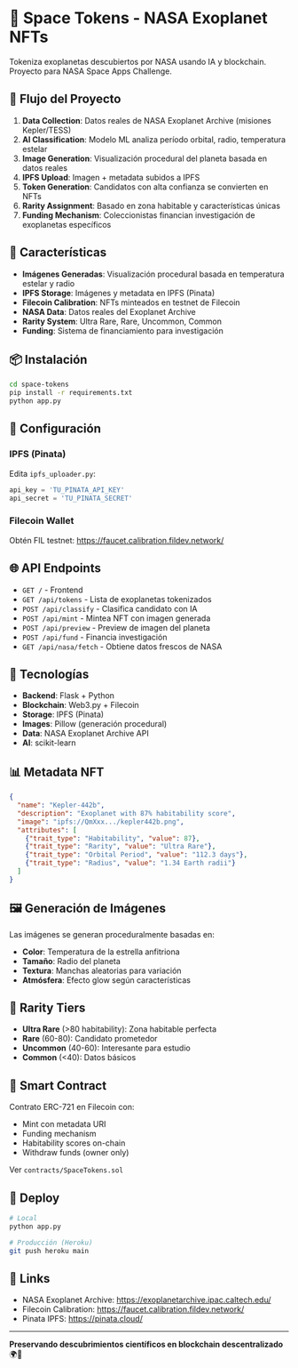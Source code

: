 # 🌌 Space Tokens - NASA Exoplanet NFTs

Tokeniza exoplanetas descubiertos por NASA usando IA y blockchain. Proyecto para NASA Space Apps Challenge.

## 🚀 Flujo del Proyecto

1. **Data Collection**: Datos reales de NASA Exoplanet Archive (misiones Kepler/TESS)
2. **AI Classification**: Modelo ML analiza período orbital, radio, temperatura estelar
3. **Image Generation**: Visualización procedural del planeta basada en datos reales
4. **IPFS Upload**: Imagen + metadata subidos a IPFS
5. **Token Generation**: Candidatos con alta confianza se convierten en NFTs
6. **Rarity Assignment**: Basado en zona habitable y características únicas
7. **Funding Mechanism**: Coleccionistas financian investigación de exoplanetas específicos

## 🎨 Características

- **Imágenes Generadas**: Visualización procedural basada en temperatura estelar y radio
- **IPFS Storage**: Imágenes y metadata en IPFS (Pinata)
- **Filecoin Calibration**: NFTs minteados en testnet de Filecoin
- **NASA Data**: Datos reales del Exoplanet Archive
- **Rarity System**: Ultra Rare, Rare, Uncommon, Common
- **Funding**: Sistema de financiamiento para investigación

## 📦 Instalación

```bash
cd space-tokens
pip install -r requirements.txt
python app.py
```

## 🔧 Configuración

### IPFS (Pinata)
Edita `ipfs_uploader.py`:
```python
api_key = 'TU_PINATA_API_KEY'
api_secret = 'TU_PINATA_SECRET'
```

### Filecoin Wallet
Obtén FIL testnet: https://faucet.calibration.fildev.network/

## 🌐 API Endpoints

- `GET /` - Frontend
- `GET /api/tokens` - Lista de exoplanetas tokenizados
- `POST /api/classify` - Clasifica candidato con IA
- `POST /api/mint` - Mintea NFT con imagen generada
- `POST /api/preview` - Preview de imagen del planeta
- `POST /api/fund` - Financia investigación
- `GET /api/nasa/fetch` - Obtiene datos frescos de NASA

## 🎯 Tecnologías

- **Backend**: Flask + Python
- **Blockchain**: Web3.py + Filecoin
- **Storage**: IPFS (Pinata)
- **Images**: Pillow (generación procedural)
- **Data**: NASA Exoplanet Archive API
- **AI**: scikit-learn

## 📊 Metadata NFT

```json
{
  "name": "Kepler-442b",
  "description": "Exoplanet with 87% habitability score",
  "image": "ipfs://QmXxx.../kepler442b.png",
  "attributes": [
    {"trait_type": "Habitability", "value": 87},
    {"trait_type": "Rarity", "value": "Ultra Rare"},
    {"trait_type": "Orbital Period", "value": "112.3 days"},
    {"trait_type": "Radius", "value": "1.34 Earth radii"}
  ]
}
```

## 🖼️ Generación de Imágenes

Las imágenes se generan proceduralmente basadas en:
- **Color**: Temperatura de la estrella anfitriona
- **Tamaño**: Radio del planeta
- **Textura**: Manchas aleatorias para variación
- **Atmósfera**: Efecto glow según características

## 🌟 Rarity Tiers

- **Ultra Rare** (>80 habitability): Zona habitable perfecta
- **Rare** (60-80): Candidato prometedor
- **Uncommon** (40-60): Interesante para estudio
- **Common** (<40): Datos básicos

## 📝 Smart Contract

Contrato ERC-721 en Filecoin con:
- Mint con metadata URI
- Funding mechanism
- Habitability scores on-chain
- Withdraw funds (owner only)

Ver `contracts/SpaceTokens.sol`

## 🚀 Deploy

```bash
# Local
python app.py

# Producción (Heroku)
git push heroku main
```

## 🔗 Links

- NASA Exoplanet Archive: https://exoplanetarchive.ipac.caltech.edu/
- Filecoin Calibration: https://faucet.calibration.fildev.network/
- Pinata IPFS: https://pinata.cloud/

---

**Preservando descubrimientos científicos en blockchain descentralizado** 🌍🚀
